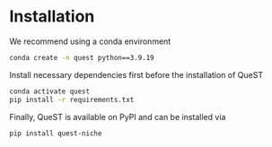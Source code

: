 # Installation

We recommend using a conda environment

```bash
conda create -n quest python==3.9.19
```

Install necessary dependencies first before the installation of QueST

```bash
conda activate quest
pip install -r requirements.txt
```

Finally, QueST is available on PyPI and can be installed via 

```bash
pip install quest-niche
```